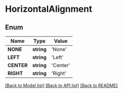 # HorizontalAlignment


## Enum
Name | Type | Value
------------ | ------------- | -------------
**NONE** | **string** | 'None'
**LEFT** | **string** | 'Left'
**CENTER** | **string** | 'Center'
**RIGHT** | **string** | 'Right'


[[Back to Model list]](../README.md#documentation-for-models) [[Back to API list]](../README.md#documentation-for-api-endpoints) [[Back to README]](../README.md)


